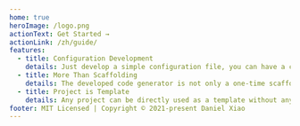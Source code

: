 ```yaml
---
home: true
heroImage: /logo.png
actionText: Get Started →
actionLink: /zh/guide/
features:
  - title: Configuration Development
    details: Just develop a simple configuration file, you can have a code generator that is much easier to use than "copy, paste and modify"
  - title: More Than Scaffolding
    details: The developed code generator is not only a one-time scaffolding tool, but it is good at generating code incrementally for the project.
  - title: Project is Template
    details: Any project can be directly used as a template without any modification. The template itself is a runnable project
footer: MIT Licensed | Copyright © 2021-present Daniel Xiao
---
```

